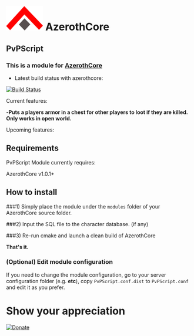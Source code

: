 # ![logo](https://raw.githubusercontent.com/azerothcore/azerothcore.github.io/master/images/logo-github.png) AzerothCore

## PvPScript

### This is a module for [AzerothCore](http://www.azerothcore.org)

- Latest build status with azerothcore:

[![Build Status](https://github.com/azerothcore/mod-pvpscript/workflows/core-build/badge.svg?branch=master&event=push)](https://github.com/azerothcore/mod-pvpscript)

Current features:

-**Puts a players armor in a chest for other players to loot if they are killed. Only works in open world.**

Upcoming features:

## Requirements

PvPScript Module currently requires:

AzerothCore v1.0.1+

## How to install

###1) Simply place the module under the `modules` folder of your AzerothCore source folder.

###2) Input the SQL file to the character database. (if any)

###3) Re-run cmake and launch a clean build of AzerothCore

**That's it.**

### (Optional) Edit module configuration

If you need to change the module configuration, go to your server configuration folder (e.g. **etc**), copy `PvPScript.conf.dist` to `PvPScript.conf` and edit it as you prefer.

# Show your appreciation

[![Donate](https://img.shields.io/badge/Donate-PayPal-green.svg)](https://www.paypal.com/cgi-bin/webscr?cmd=_s-xclick&hosted_button_id=SBJFTAJKUNEXC)

